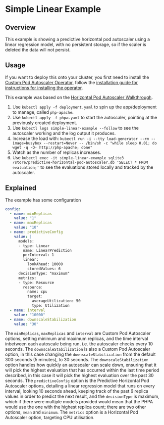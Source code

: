# Simple Linear Example

## Overview

This example is showing a predictive horizontal pod autoscaler using a linear regression model, with no persistent storage, so if the scaler is deleted the data will not persist.

## Usage
If you want to deploy this onto your cluster, you first need to install the [Custom Pod Autoscaler Operator](https://github.com/jthomperoo/custom-pod-autoscaler-operator), follow the [installation guide for instructions for installing the operator](https://github.com/jthomperoo/custom-pod-autoscaler-operator/blob/master/INSTALL.md).

This example was based on the [Horizontal Pod Autoscaler Walkthrough](https://kubernetes.io/docs/tasks/run-application/horizontal-pod-autoscale-walkthrough/).

1. Use `kubectl apply -f deployment.yaml` to spin up the app/deployment to manage, called `php-apache`.
2. Use `kubectl apply -f phpa.yaml` to start the autoscaler, pointing at the previously created deployment.
3. Use `kubectl logs simple-linear-example --follow` to see the autoscaler working and the log output it produces.
4. Increase the load with: `kubectl run -i --tty load-generator --rm --image=busybox --restart=Never -- /bin/sh -c "while sleep 0.01; do wget -q -O- http://php-apache; done"`
5. Watch as the number of replicas increases.
6. Use `kubectl exec -it simple-linear-example sqlite3 /store/predictive-horizontal-pod-autoscaler.db 'SELECT * FROM evaluation;'` to see the evaluations stored locally and tracked by the autoscaler.

## Explained

The example has some configuration
```yaml
config:
  - name: minReplicas
    value: "1"
  - name: maxReplicas
    value: "10"
  - name: predictiveConfig
    value: |
      models:
      - type: Linear
        name: LinearPrediction
        perInterval: 1
        linear:
          lookAhead: 10000
          storedValues: 6
      decisionType: "maximum"
      metrics:
      - type: Resource
        resource:
          name: cpu
          target:
            averageUtilization: 50
            type: Utilization
  - name: interval
    value: "10000"
  - name: downscaleStabilization
    value: "30"
```
The `minReplicas`, `maxReplicas` and `interval` are Custom Pod Autoscaler options, setting minimum and maximum replicas, and the time interval inbetween each autoscale being run, i.e. the autoscaler checks every 10 seconds.
The `downscaleStabilization` is also a Custom Pod Autoscaler option, in this case changing the `downscaleStabilization` from the default 300 seconds (5 minutes), to 30 seconds. The `downscaleStabilization` option handles how quickly an autoscaler can scale down, ensuring that it will pick the highest evaluation that has occurred within the last time period described, in this case it will pick the highest evaluation over the past 30 seconds.
The `predictiveConfig` option is the Predictive Horizontal Pod Autoscaler options, detailing a linear regression model that runs on every interval, looking 10 seconds ahead, keeping track of the past 6 replica values in order to predict the next result, and the `decisionType` is maximum, which if there were multiple models provided would mean that the PHPA would use the one with the highest replica count; there are two other options, `mean` and `minimum`. The `metrics` option is a Horizontal Pod Autoscaler option, targeting CPU utilisation.
